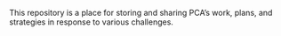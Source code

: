 This repository is a place for storing and sharing PCA’s work, plans, and strategies in response to various challenges.
